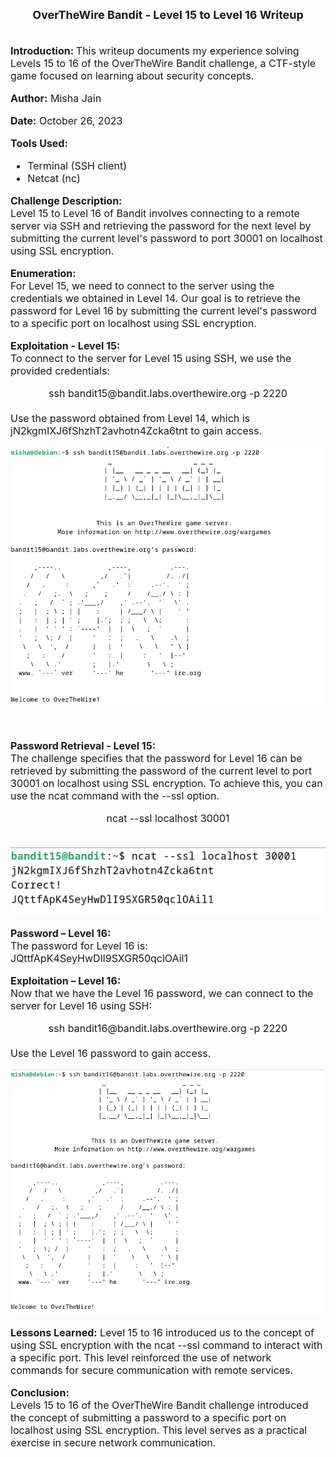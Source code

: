 <font size = '4'>
<center>
<b>
OverTheWire Bandit - Level 15 to Level 16 Writeup 
</b>
</center>
</font>

<br>
<font size = '3'>

<b>Introduction: </b>
This writeup documents my experience solving Levels 15 to 16 of the OverTheWire Bandit challenge, a CTF-style game focused on learning about security concepts.

<b>Author:</b> Misha Jain

<b>Date:</b> October 26, 2023

<b>Tools Used:</b><br>
- Terminal (SSH client)
- Netcat (nc)

<b>Challenge Description:</b><br>
Level 15 to Level 16 of Bandit involves connecting to a remote server via SSH and retrieving the password for the next level by submitting the current level's password to port 30001 on localhost using SSL encryption.

<b>Enumeration:</b><br>
For Level 15, we need to connect to the server using the credentials we obtained in Level 14. Our goal is to retrieve the password for Level 16 by submitting the current level's password to a specific port on localhost using SSL encryption.

<b>Exploitation - Level 15:</b><br>
To connect to the server for Level 15 using SSH, we use the provided credentials:<br>
<center>ssh bandit15@bandit.labs.overthewire.org -p 2220</center><br>
Use the password obtained from Level 14, which is jN2kgmIXJ6fShzhT2avhotn4Zcka6tnt to gain access.<br>

<center>

![](<Pictures/Exploitation - Level 15.png>)

</center>

<br>

<b>Password Retrieval - Level 15:</b><br>
The challenge specifies that the password for Level 16 can be retrieved by submitting the password of the current level to port 30001 on localhost using SSL encryption. To achieve this, you can use the ncat command with the --ssl option.<br>
<center>ncat --ssl localhost 30001</center><br>

<center>

![](<Pictures/Password Retrieval - Level 15.png>)

</center>

<b>Password – Level 16:</b><br>
The password for Level 16 is: JQttfApK4SeyHwDlI9SXGR50qclOAil1

<b>Exploitation – Level 16:</b><br>
Now that we have the Level 16 password, we can connect to the server for Level 16 using SSH:
<center>ssh bandit16@bandit.labs.overthewire.org -p 2220</center><br>
Use the Level 16 password to gain access.

<center>

![](<Pictures/Exploitation - Level 16.png>)

</center>

<b>Lessons Learned:</b> Level 15 to 16 introduced us to the concept of using SSL encryption with the ncat --ssl command to interact with a specific port. This level reinforced the use of network commands for secure communication with remote services.

<b>Conclusion:</b><br>
Levels 15 to 16 of the OverTheWire Bandit challenge introduced the concept of submitting a password to a specific port on localhost using SSL encryption. This level serves as a practical exercise in secure network communication.

</font>